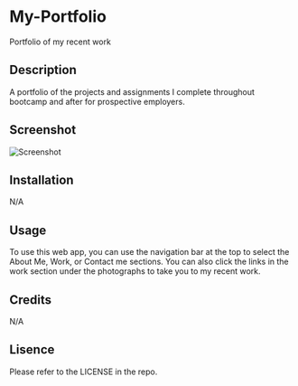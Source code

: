 # My-Portfolio
Portfolio of my recent work
## Description 

A portfolio of the projects and assignments I complete throughout bootcamp and after for prospective employers.
## Screenshot 
![Screenshot](/assets/images/EE04538C-7024-4EA0-A190-8763F92F28CD.png "Portfolio Screenshot")
## Installation 

N/A

## Usage 

To use this web app, you can use the navigation bar at the top to select the About Me, Work, or Contact me sections. You can also click the links in the work section under the photographs to take you to my recent work. 

## Credits 

N/A

## Lisence

Please refer to the LICENSE in the repo. 